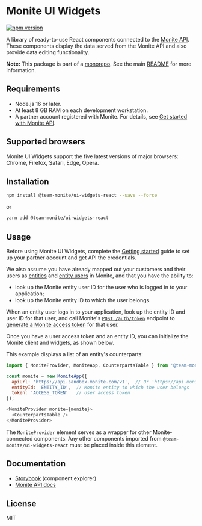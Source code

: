 # Monite UI Widgets

[![npm version](https://badge.fury.io/js/%40team-monite%2Fui-widgets-react.svg)](https://www.npmjs.com/package/@team-monite/ui-widgets-react)

A library of ready-to-use React components connected to the [Monite API](https://docs.monite.com/).
These components display the data served from the Monite API and also provide data editing functionality.

**Note:** This package is part of a [monorepo](https://github.com/team-monite/monite-sdk). See the main [README](https://github.com/team-monite/monite-sdk/#readme) for more information.

## Requirements
* Node.js 16 or later.
* At least 8 GB RAM on each development workstation.
* A partner account registered with Monite. For details, see [Get started with Monite API](https://docs.monite.com/docs/get-started).

## Supported browsers
Monite UI Widgets support the five latest versions of major browsers: Chrome, Firefox, Safari, Edge, Opera.

## Installation

```sh
npm install @team-monite/ui-widgets-react --save --force
```
or
```sh
yarn add @team-monite/ui-widgets-react
```

## Usage
Before using Monite UI Widgets, complete the [Getting started](https://docs.monite.com/docs/get-started) guide to set up your partner account and get API the credentials.

We also assume you have already mapped out your customers and their users as [entities](https://docs.monite.com/docs/entities) and [entity users](https://docs.monite.com/docs/entity-users) in Monite, and that you have the ability to:

* look up the Monite entity user ID for the user who is logged in to your application;
* look up the Monite entity ID to which the user belongs.

When an entity user logs in to your application, look up the entity ID and user ID for that user, and call Monite's [`POST /auth/token`](https://docs.monite.com/reference/obtain_new_token_v1_auth_token_post) endpoint to [generate a Monite access token](https://docs.monite.com/docs/get-started#optional-get-an-access-token-for-an-entity-user) for that user.

Once you have a user access token and an entity ID, you can initialize the Monite client and widgets, as shown below.

This example displays a list of an entity's counterparts:
```js
import { MoniteProvider, MoniteApp, CounterpartsTable } from '@team-monite/ui-widgets-react';

const monite = new MoniteApp({
  apiUrl: 'https://api.sandbox.monite.com/v1',  // Or 'https://api.monite.com/v1' to use Production
  entityId: 'ENTITY_ID',  // Monite entity to which the user belongs
  token: 'ACCESS_TOKEN'   // User access token
});

<MoniteProvider monite={monite}>
  <CounterpartsTable />
</MoniteProvider>
```

The `MoniteProvider` element serves as a wrapper for other Monite-connected components.
Any other components imported from `@team-monite/ui-widgets-react` must be placed inside this element.

## Documentation
* [Storybook](https://sdk.dev.monite.com/) (component explorer)
* [Monite API docs](https://docs.monite.com/docs)

## License
MIT